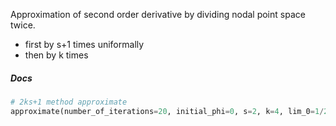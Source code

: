 Approximation of second order derivative by dividing nodal point space twice.
  - first by s+1 times uniformally
  - then by k times


##### Docs

```python 
# 2ks+1 method approximate
approximate(number_of_iterations=20, initial_phi=0, s=2, k=4, lim_0=1/2, lim_1=1/4))

```
